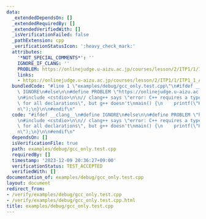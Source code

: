 ```yaml
---
data:
  _extendedDependsOn: []
  _extendedRequiredBy: []
  _extendedVerifiedWith: []
  _isVerificationFailed: false
  _pathExtension: cpp
  _verificationStatusIcon: ':heavy_check_mark:'
  attributes:
    '*NOT_SPECIAL_COMMENTS*': ''
    IGNORE_IF_CLANG: ''
    PROBLEM: https://onlinejudge.u-aizu.ac.jp/courses/lesson/2/ITP1/1/ITP1_1_A
    links:
    - https://onlinejudge.u-aizu.ac.jp/courses/lesson/2/ITP1/1/ITP1_1_A
  bundledCode: "#line 1 \"examples/debug/gcc_only.test.cpp\"\n#ifdef __clang__\n#define\
    \ IGNORE\n#else\n\n#define PROBLEM \"https://onlinejudge.u-aizu.ac.jp/courses/lesson/2/ITP1/1/ITP1_1_A\"\
    \n#include <cstdio>\n\n// clang++ says \"error: C++ requires a type specifier\
    \ for all declarations\", but g++ doesn't\nmain() {\n    printf(\"Hello World\\\
    n\");\n}\n\n#endif\n"
  code: "#ifdef __clang__\n#define IGNORE\n#else\n\n#define PROBLEM \"https://onlinejudge.u-aizu.ac.jp/courses/lesson/2/ITP1/1/ITP1_1_A\"\
    \n#include <cstdio>\n\n// clang++ says \"error: C++ requires a type specifier\
    \ for all declarations\", but g++ doesn't\nmain() {\n    printf(\"Hello World\\\
    n\");\n}\n\n#endif\n"
  dependsOn: []
  isVerificationFile: true
  path: examples/debug/gcc_only.test.cpp
  requiredBy: []
  timestamp: '2023-12-09 20:36:27+09:00'
  verificationStatus: TEST_ACCEPTED
  verifiedWith: []
documentation_of: examples/debug/gcc_only.test.cpp
layout: document
redirect_from:
- /verify/examples/debug/gcc_only.test.cpp
- /verify/examples/debug/gcc_only.test.cpp.html
title: examples/debug/gcc_only.test.cpp
---
```


